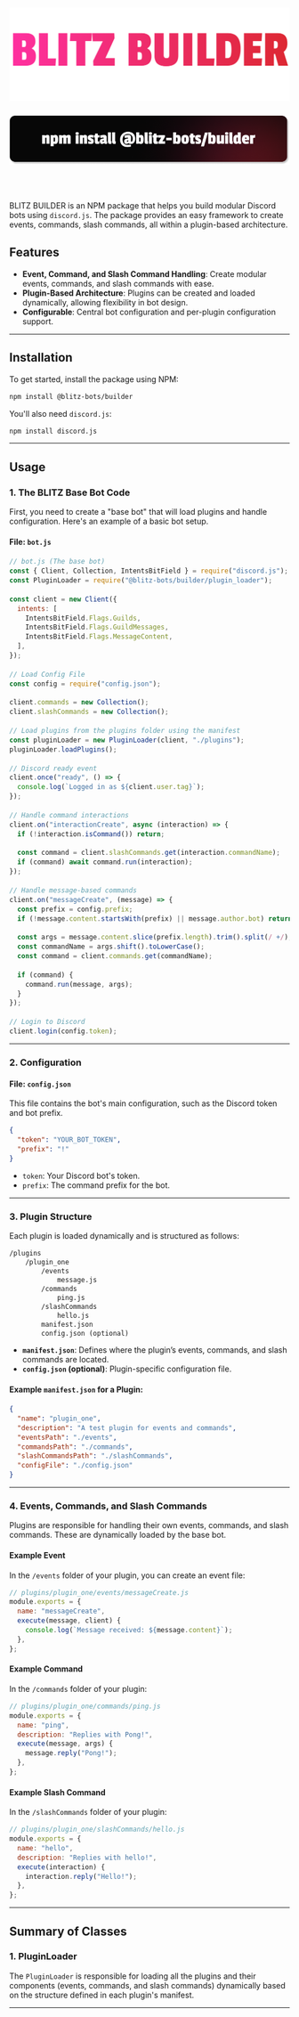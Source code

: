 # <img src="./assets/logo.png"/>

<div style="text-align: center;">

<img src="./assets/install.png">

</div>

<br></br>

BLITZ BUILDER is an NPM package that helps you build modular Discord bots using `discord.js`. The package provides an easy framework to create events, commands, slash commands, all within a plugin-based architecture.

## Features

- **Event, Command, and Slash Command Handling**: Create modular events, commands, and slash commands with ease.
- **Plugin-Based Architecture**: Plugins can be created and loaded dynamically, allowing flexibility in bot design.
- **Configurable**: Central bot configuration and per-plugin configuration support.

---

## Installation

To get started, install the package using NPM:

```bash
npm install @blitz-bots/builder
```

You'll also need `discord.js`:

```bash
npm install discord.js
```

---

## Usage

### 1. **The BLITZ Base Bot Code**

First, you need to create a "base bot" that will load plugins and handle configuration. Here's an example of a basic bot setup.

#### File: `bot.js`

```js
// bot.js (The base bot)
const { Client, Collection, IntentsBitField } = require("discord.js");
const PluginLoader = require("@blitz-bots/builder/plugin_loader");

const client = new Client({
  intents: [
    IntentsBitField.Flags.Guilds,
    IntentsBitField.Flags.GuildMessages,
    IntentsBitField.Flags.MessageContent,
  ],
});

// Load Config File
const config = require("config.json");

client.commands = new Collection();
client.slashCommands = new Collection();

// Load plugins from the plugins folder using the manifest
const pluginLoader = new PluginLoader(client, "./plugins");
pluginLoader.loadPlugins();

// Discord ready event
client.once("ready", () => {
  console.log(`Logged in as ${client.user.tag}`);
});

// Handle command interactions
client.on("interactionCreate", async (interaction) => {
  if (!interaction.isCommand()) return;

  const command = client.slashCommands.get(interaction.commandName);
  if (command) await command.run(interaction);
});

// Handle message-based commands
client.on("messageCreate", (message) => {
  const prefix = config.prefix;
  if (!message.content.startsWith(prefix) || message.author.bot) return;

  const args = message.content.slice(prefix.length).trim().split(/ +/);
  const commandName = args.shift().toLowerCase();
  const command = client.commands.get(commandName);

  if (command) {
    command.run(message, args);
  }
});

// Login to Discord
client.login(config.token);
```

---

### 2. **Configuration**

#### File: `config.json`

This file contains the bot's main configuration, such as the Discord token and bot prefix.

```json
{
  "token": "YOUR_BOT_TOKEN",
  "prefix": "!"
}
```

- `token`: Your Discord bot's token.
- `prefix`: The command prefix for the bot.

---

### 3. **Plugin Structure**

Each plugin is loaded dynamically and is structured as follows:

```
/plugins
    /plugin_one
        /events
            message.js
        /commands
            ping.js
        /slashCommands
            hello.js
        manifest.json
        config.json (optional)
```

- **`manifest.json`**: Defines where the plugin’s events, commands, and slash commands are located.
- **`config.json` (optional)**: Plugin-specific configuration file.

#### Example `manifest.json` for a Plugin:

```json
{
  "name": "plugin_one",
  "description": "A test plugin for events and commands",
  "eventsPath": "./events",
  "commandsPath": "./commands",
  "slashCommandsPath": "./slashCommands",
  "configFile": "./config.json"
}
```

---

### 4. **Events, Commands, and Slash Commands**

Plugins are responsible for handling their own events, commands, and slash commands. These are dynamically loaded by the base bot.

#### Example Event

In the `/events` folder of your plugin, you can create an event file:

```js
// plugins/plugin_one/events/messageCreate.js
module.exports = {
  name: "messageCreate",
  execute(message, client) {
    console.log(`Message received: ${message.content}`);
  },
};
```

#### Example Command

In the `/commands` folder of your plugin:

```js
// plugins/plugin_one/commands/ping.js
module.exports = {
  name: "ping",
  description: "Replies with Pong!",
  execute(message, args) {
    message.reply("Pong!");
  },
};
```

#### Example Slash Command

In the `/slashCommands` folder of your plugin:

```js
// plugins/plugin_one/slashCommands/hello.js
module.exports = {
  name: "hello",
  description: "Replies with hello!",
  execute(interaction) {
    interaction.reply("Hello!");
  },
};
```

---

## Summary of Classes

### 1. **PluginLoader**

The `PluginLoader` is responsible for loading all the plugins and their components (events, commands, and slash commands) dynamically based on the structure defined in each plugin's manifest.

---
